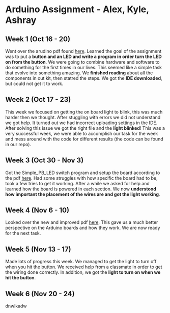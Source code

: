 # Arduino Assignment - Alex, Kyle, Ashray

## Week 1 (Oct 16 - 20)

  Went over the arudino pdf found [here](https://drive.google.com/file/d/0B4BDg-tMRTBsVGhES0hnTUgydFk/view). Learned the goal of the assignment was to put a **button and an LED and write a program in order turn the LED on from the button**. We were going to combine hardware and software to do something for the first times in our lives. This seemed like a simple task that evolve into something amazing. We **finished reading** about all the components in out kit, then statred the steps. We got the **IDE downloaded**, but could not get it to work.

## Week 2 (Oct 17 - 23)

  This week we focused on getting the on board light to blink, this was much harder then we thought. After stuggling with errors we did not understand we got help. It turned out we had incorrect uploading settings in the IDE. After solving this issue we got the right file and the **light blinked**! This was a very successful week, we were able to accomplish our task for the week and mess around with the code for different results (the code can be found in our repo).

## Week 3 (Oct 30 - Nov 3)

 Got the Simple_PB_LED switch program and setup the board according to the pdf [here](https://drive.google.com/file/d/0B4BDg-tMRTBsVGhES0hnTUgydFk/view). Had some struggles with how specific the board had to be, took a few tries to get it working. After a while we asked for help and learned how the board is powered in each section. We now **understood how important the placement of the wires are and got the light working**.

 ## Week 4 (Nov 6 - 10)

  Looked over the new and improved pdf [here](https://drive.google.com/file/d/1JJ0v2E-IPxfar0Ts8RAgk3qZG0XMFzPz/view). This gave us a much better perspective on the Arduino boards and how they work. We are now ready for the next task.

## Week 5 (Nov 13 - 17)

  Made lots of progress this week. We managed to get the light to turn off when you hit the button. We received help from a classmate in order to get the wiring done correctly. In addition, we got the **light to turn on when we hit the button**.

## Week 6 (Nov 20 - 24)
dnwlkadw
  
